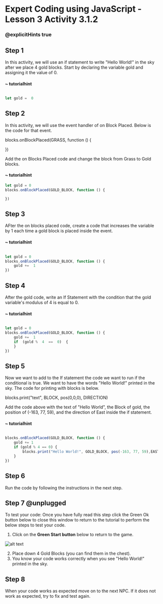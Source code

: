 # Expert Coding using JavaScript - Lesson 3 Activity 3.1.2
### @explicitHints true


## Step 1

In this activity, we will use an if statement to write "Hello World!" in the sky after we place 4 gold blocks. 
Start by declaring the variable gold and assigning it the value of 0. 

#### ~ tutorialhint
``` javascript

let gold =  0

```

## Step 2

In this activity, we will use the event handler of on Block Placed.  Below is the code for that event. 

blocks.onBlockPlaced(GRASS,  function  ()  {

})

Add the on Blocks Placed code and change the block from Grass to Gold blocks. 

#### ~ tutorialhint
```javascript
let gold = 0
blocks.onBlockPlaced(GOLD_BLOCK, function () {

})
```

## Step 3

AFter the on blocks placed code, create a code that increases the variable by 1 each time a gold block is placed inside the event. 

#### ~ tutorialhint
```javascript

let gold = 0
blocks.onBlockPlaced(GOLD_BLOCK, function () {
	gold +=  1
})

```

## Step 4

After the gold code, write an If Statement with the condition that the gold variable's modulus of 4 is equal to 0. 


#### ~ tutorialhint
```javascript

let gold = 0
blocks.onBlockPlaced(GOLD_BLOCK, function () {
	gold +=  1
	if  (gold %  4  ==  0)  {
	}
})

```

## Step 5

Now we want to add to the If statement the code we want to run if the conditional is true.  We want to have the words "Hello World!" printed in the sky. 
The code for printing with blocks is below. 

blocks.print("text", BLOCK, pos(0,0,0), DIRECTION)

Add the code above with the text of "Hello World", the Block of gold, the position of (-163, 77, 59), and the direction of East inside the if statement. 

#### ~ tutorialhint
```javascript

blocks.onBlockPlaced(GOLD_BLOCK, function () {
    gold += 1
    if (gold % 4 == 0) {
        blocks.print("Hello World!", GOLD_BLOCK, pos(-163, 77, 59),EAST)
    }
})
```



## Step 6

Run the code by following the instructions in the next step.


## Step 7 @unplugged

To test your code:
Once you have fully read this step click the Green Ok button below to close this window to return to the tutorial to perform the below steps to test your code.

1. Click on the **Green Start button** below to return to the game.

  

![alt text](https://expertjs.codingcredentials.com/Lesson1/1.1/1.JPG?raw=true  "Start")

2.  Place down 4 Gold Blocks (you can find them in the chest).
3. You know your code works correctly when you see "Hello World!" printed in the sky. 

## Step 8

When your code works as expected move on to the next NPC. 
If it does not work as expected, try to fix and test again.